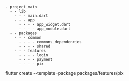 ```
- project_main
  - - lib
    - - - main.dart
    - - - app
      - - - - app_widget.dart
      - - - - app_module.dart
  - - packages
    - - - common
      - - - - commons_dependencies
      - - - - shared
    - - - features
      - - - - login
      - - - - payment
      - - - - pix
```

flutter create --template=package packages/features/pix
